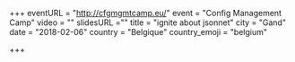 +++
eventURL = "http://cfgmgmtcamp.eu/"
event = "Config Management Camp"
video = ""
slidesURL =""
title = "ignite about jsonnet"
city = "Gand"
date = "2018-02-06"
country = "Belgique"
country_emoji = "belgium"

+++

